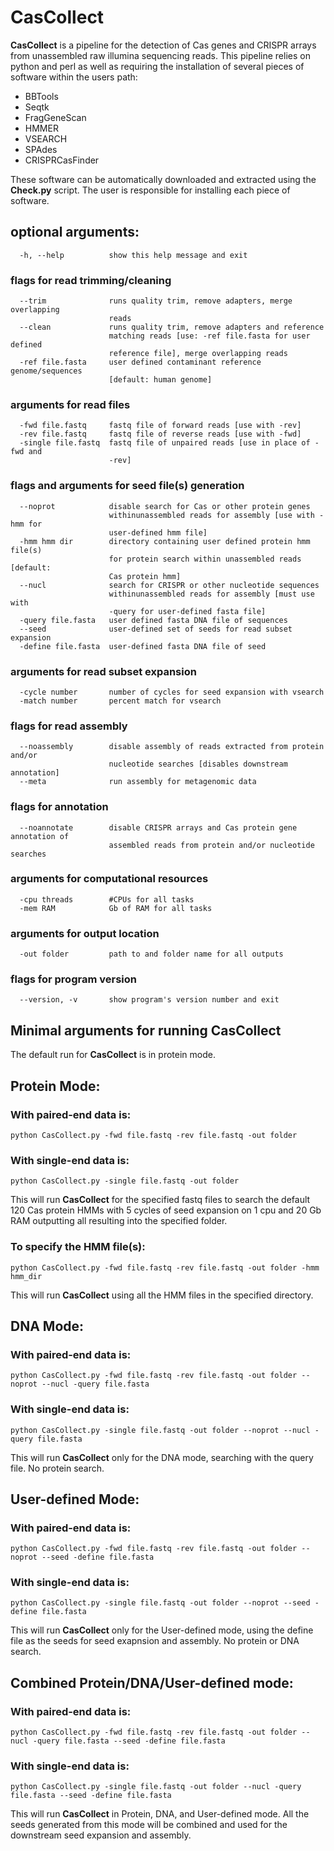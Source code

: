 # CasCollect

**CasCollect** is a pipeline for the detection of Cas genes and CRISPR arrays from unassembled raw illumina sequencing reads.
This pipeline relies on python and perl as well as requiring the installation of several pieces of software within the users path:

+ BBTools
+ Seqtk
+ FragGeneScan
+ HMMER
+ VSEARCH
+ SPAdes
+ CRISPRCasFinder

These software can be automatically downloaded and extracted using the **Check.py** script.  The user is responsible for installing each piece of software.

## optional arguments:
```
  -h, --help          show this help message and exit
```
### flags for read trimming/cleaning
```
  --trim              runs quality trim, remove adapters, merge overlapping
                      reads
  --clean             runs quality trim, remove adapters and reference
                      matching reads [use: -ref file.fasta for user defined
                      reference file], merge overlapping reads
  -ref file.fasta     user defined contaminant reference genome/sequences
                      [default: human genome]
```
### arguments for read files
```
  -fwd file.fastq     fastq file of forward reads [use with -rev]
  -rev file.fastq     fastq file of reverse reads [use with -fwd]
  -single file.fastq  fastq file of unpaired reads [use in place of -fwd and
                      -rev]
```
### flags and arguments for seed file(s) generation
```
  --noprot            disable search for Cas or other protein genes
                      withinunassembled reads for assembly [use with -hmm for
                      user-defined hmm file]
  -hmm hmm dir        directory containing user defined protein hmm file(s)
                      for protein search within unassembled reads [default:
                      Cas protein hmm]
  --nucl              search for CRISPR or other nucleotide sequences
                      withinunassembled reads for assembly [must use with
                      -query for user-defined fasta file]
  -query file.fasta   user defined fasta DNA file of sequences
  --seed              user-defined set of seeds for read subset expansion
  -define file.fasta  user-defined fasta DNA file of seed
```
### arguments for read subset expansion
```
  -cycle number       number of cycles for seed expansion with vsearch
  -match number       percent match for vsearch
```
### flags for read assembly
```
  --noassembly        disable assembly of reads extracted from protein and/or
                      nucleotide searches [disables downstream annotation]
  --meta              run assembly for metagenomic data
```
### flags for annotation
```
  --noannotate        disable CRISPR arrays and Cas protein gene annotation of
                      assembled reads from protein and/or nucleotide searches
```
### arguments for computational resources
```
  -cpu threads        #CPUs for all tasks
  -mem RAM            Gb of RAM for all tasks
```
### arguments for output location
```
  -out folder         path to and folder name for all outputs
```
### flags for program version
```
  --version, -v       show program's version number and exit
```

## Minimal arguments for running CasCollect

The default run for **CasCollect** is in protein mode.

## Protein Mode:

### With paired-end data is:
```
python CasCollect.py -fwd file.fastq -rev file.fastq -out folder
```
### With single-end data is:
```
python CasCollect.py -single file.fastq -out folder
```
This will run **CasCollect** for the specified fastq files to search the default 120 Cas protein HMMs with 5 cycles of seed expansion on 1 cpu and 20 Gb RAM outputting all resulting into the specified folder.

### To specify the HMM file(s):
```
python CasCollect.py -fwd file.fastq -rev file.fastq -out folder -hmm hmm_dir
```
This will run **CasCollect** using all the HMM files in the specified directory.

## DNA Mode:

### With paired-end data is:
```
python CasCollect.py -fwd file.fastq -rev file.fastq -out folder --noprot --nucl -query file.fasta
```
### With single-end data is:
```
python CasCollect.py -single file.fastq -out folder --noprot --nucl -query file.fasta
```
This will run **CasCollect** only for the DNA mode, searching with the query file.  No protein search.

## User-defined Mode:

### With paired-end data is:
```
python CasCollect.py -fwd file.fastq -rev file.fastq -out folder --noprot --seed -define file.fasta
```
### With single-end data is:
```
python CasCollect.py -single file.fastq -out folder --noprot --seed -define file.fasta
```
This will run **CasCollect** only for the User-defined mode, using the define file as the seeds for seed exapnsion and assembly.  No protein or DNA search.

## Combined Protein/DNA/User-defined mode:

### With paired-end data is:
```
python CasCollect.py -fwd file.fastq -rev file.fastq -out folder --nucl -query file.fasta --seed -define file.fasta
```
### With single-end data is:
```
python CasCollect.py -single file.fastq -out folder --nucl -query file.fasta --seed -define file.fasta
```
This will run **CasCollect** in Protein, DNA, and User-defined mode.  All the seeds generated from this mode will be combined and used for the downstream seed expansion and assembly.
